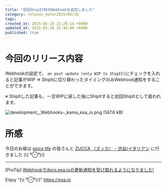 ```yaml
---
title: "初回ShipIt時のWebhookを追加しました"
category: release_note/2015/05/28
tags: 
created_at: 2015-05-28 21:26:14 +0900
updated_at: 2015-05-28 22:44:46 +0900
published: true
---
```


# 今回のリリース内容

Webhookの設定で、 `on post update (only WIP to ShipIt)`にチェックを入れると記事がWIP => ShipItに切り替わったタイミングのみWebhook通知をすることができます。

※ ShipItした記事も、一旦WIPに戻した後にShipItすると初回ShipItとして扱われます。


![_development__Webhooks_-_kama_esa_io.png (147.6 kB)](https://img.esa.io/uploads/production/attachments/105/2015/05/28/1/51aa2b68-dc86-4cfe-b6ff-fd3f23cca9ac.png)


# 所感

今日のお昼は [spice life](http://spicelife.jp/) の皆さんと [ZUCCA （ズッカ） - 渋谷/イタリアン](http://tabelog.com/tokyo/A1303/A130301/13143662/) に行きました (\\( ⁰⊖⁰)/)

---
[ProTip] [Webhookでdocs.esa.ioの更新通知を受け取れるようになりました!](/posts/73) 

Enjoy "(\\( ⁰⊖⁰)/)"
https://esa.io
